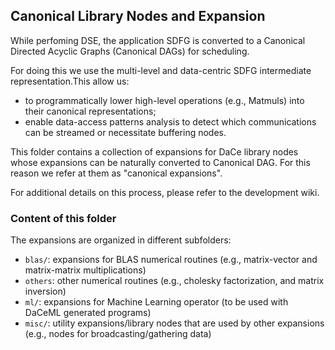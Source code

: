 ## Canonical Library Nodes and Expansion

While perfoming DSE, the application SDFG is converted to a Canonical Directed Acyclic Graphs (Canonical DAGs) for scheduling.

For doing this we use  the multi-level and data-centric  SDFG intermediate representation.This allow us:
- to programmatically lower high-level operations (e.g., Matmuls) into their canonical representations;
- enable data-access patterns analysis to detect which communications can be streamed or necessitate buffering nodes.




This folder contains a collection of expansions for DaCe library nodes whose expansions can be naturally converted to Canonical DAG.
For this reason we refer at them as "canonical expansions".

For additional details on this process, please refer to the development wiki.


### Content of this folder

The expansions are organized in different subfolders:

- `blas/`: expansions for BLAS numerical routines (e.g., matrix-vector and matrix-matrix multiplications)
- `others`: other numerical routines (e.g., cholesky factorization, and matrix inversion)
- `ml/`: expansions for Machine Learning operator (to be used with DaCeML generated programs)
- `misc/`: utility expansions/library nodes that are used by other expansions (e.g., nodes for broadcasting/gathering data)